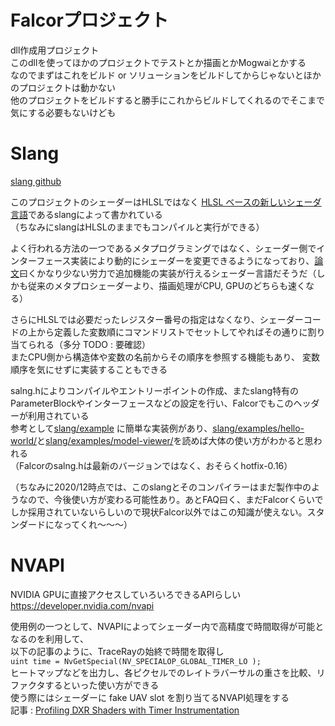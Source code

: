 # Falcorプロジェクト
dll作成用プロジェクト  
このdllを使ってほかのプロジェクトでテストとか描画とかMogwaiとかする  
なのでまずはこれをビルド or ソリューションをビルドしてからじゃないとほかのプロジェクトは動かない  
他のプロジェクトをビルドすると勝手にこれからビルドしてくれるのでそこまで気にする必要もないけども  

# Slang
 [slang github](https://github.com/shader-slang/slang)  
 
このプロジェクトのシェーダーはHLSLではなく [HLSL ベースの新しいシェーダ言語](http://masafumi.cocolog-nifty.com/masafumis_diary/2018/11/hlsl-slang-8752.html)であるslangによって書かれている  
（ちなみにslangはHLSLのままでもコンパイルと実行ができる）  
 
よく行われる方法の一つであるメタプログラミングではなく、シェーダー側でインターフェース実装により動的にシェーダーを変更できるようになっており、[論文](http://graphics.cs.cmu.edu/projects/slang/)曰くかなり少ない労力で追加機能の実装が行えるシェーダー言語だそうだ（しかも従来のメタプロシェーダーより、描画処理がCPU, GPUのどちらも速くなる）  

さらにHLSLでは必要だったレジスター番号の指定はなくなり、シェーダーコードの上から定義した変数順にコマンドリストでセットしてやればその通りに割り当てられる（多分 TODO : 要確認）  
またCPU側から構造体や変数の名前からその順序を参照する機能もあり、 変数順序を気にせずに実装することもできる  

salng.hによりコンパイルやエントリーポイントの作成、またslang特有のParameterBlockやインターフェースなどの設定を行い、Falcorでもこのヘッダーが利用されている  
参考として[slang/example](https://github.com/shader-slang/slang/tree/master/examples)  に簡単な実装例があり、[slang/examples/hello-world/](https://github.com/shader-slang/slang/tree/master/examples/hello-world)と[slang/examples/model-viewer/](https://github.com/shader-slang/slang/tree/master/examples/model-viewer)を読めば大体の使い方がわかると思われる  
（Falcorのsalng.hは最新のバージョンではなく、おそらくhotfix-0.16）

（ちなみに2020/12時点では、このslangとそのコンパイラーはまだ製作中のようなので、今後使い方が変わる可能性あり。あとFAQ曰く、まだFalcorくらいでしか採用されていないらしいので現状Falcor以外ではこの知識が使えない。スタンダードになってくれ～～～）  

# NVAPI
NVIDIA GPUに直接アクセスしていろいろできるAPIらしい  
https://developer.nvidia.com/nvapi  

使用例の一つとして、NVAPIによってシェーダー内で高精度で時間取得が可能となるのを利用して、  
以下の記事のように、TraceRayの始終で時間を取得し  
`uint time = NvGetSpecial(NV_SPECIALOP_GLOBAL_TIMER_LO );`  
ヒートマップなどを出力し、各ピクセルでのレイトラバーサルの重さを比較、リファクタするといった使い方ができる  
使う際にはシェーダーに fake UAV slot を割り当てるNVAPI処理をする  
記事 : [Profiling DXR Shaders with Timer Instrumentation](https://developer.nvidia.com/blog/profiling-dxr-shaders-with-timer-instrumentation/)


<!--stackedit_data:
eyJoaXN0b3J5IjpbMTUwNTIwMTIxMSwtMjE0MzIxMDI5NywxNj
M4MDkyODcyLDE4NTk1NTQzNDQsODUzMTQ0MDMwLC0xMzE3NzE3
OTMyLDEzNTEzMDAxNjcsMzkxMTEyMDUzLDY2NDgwNTkyMSwtMT
QyMzMxNTE2NCwzNTAyNTY3NDEsMjIyOTAxMjY0LDE4MDYzMzAw
MDgsNjUwNDY1NjU0LDEwNjczNTM2OTksMjU2OTY4OTg1LDE2Mj
I4NzIwODUsMTY4MTUwNDUyNywtMTg0MTUzNTQzMiwxOTc1MzI0
NTY1XX0=
-->